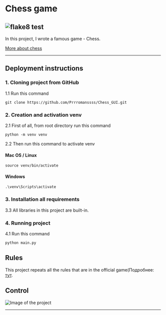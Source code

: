 # Chess game


## ![flake8 test](https://github.com/Prrromanssss/Chess_GUI/actions/workflows/python-package.yml/badge.svg)


In this project, I wrote a famous game - Chess.

[More about chess](https://en.wikipedia.org/wiki/Chess)
***


## Deployment instructions


### 1. Cloning project from GitHub

1.1 Run this command
```commandline
git clone https://github.com/Prrromanssss/Chess_GUI.git
```

### 2. Creation and activation venv

2.1 First of all, from root directory run this command
```commandline
python -m venv venv
```
2.2 Then run this command to activate venv
#### Mac OS / Linux
```commandline
source venv/bin/activate
```
#### Windows
```commandline
.\venv\Scripts\activate
```

### 3. Installation all requirements

3.3 All libraries in this project are built-in.


### 4. Running project

4.1 Run this command
```commandline
python main.py
```


## Rules
This project repeats all the rules that are in the official game(Подробнее: [тут](https://en.wikipedia.org/wiki/Chess).

## Сontrol



![Image of the project](https://github.com/Prrromanssss/Chess_GUI/raw/main/media/media/image_of_the.png)
***
